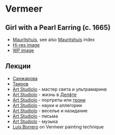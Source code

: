 # Vermeer

## Girl with a Pearl Earring (c. 1665)

* [Mauritshuis](https://www.mauritshuis.nl/en/our-collection/artworks/670-girl-with-a-pearl-earring/), see also [Mauritshuis](../mauritshuis/) index
* [Hi-res image](https://www.micro-pano.com/pearl/index.html)
* [WP image](https://upload.wikimedia.org/wikipedia/commons/7/77/%D0%94%D0%B5%D0%B2%D1%83%D1%88%D0%BA%D0%B0_%D1%81_%D0%B6%D0%B5%D0%BC%D1%87%D1%83%D0%B6%D0%BD%D0%BE%D0%B9_%D1%81%D0%B5%D1%80%D1%91%D0%B6%D0%BA%D0%BE%D0%B9.jpg)

## Лекции

* [Санжарова](https://www.youtube.com/watch?v=ZQe-ZTo7tfo)
* [Таиров](https://www.youtube.com/watch?v=SIo7Qfcgd70)
* [Art Studiolo](https://www.youtube.com/watch?v=t0Dul-7WHig) - мастер света и ультрамаринв
* [Art Studiolo](https://www.youtube.com/watch?v=UOROfhG7G1w) - жизнь в [Делфте](https://ru.wikipedia.org/wiki/%D0%94%D0%B5%D0%BB%D1%84%D1%82)
* [Art Studiolo](https://www.youtube.com/watch?v=Yb0RiwkGar0) - портреты или [трони](https://en.wikipedia.org/wiki/Tronie)
* [Art Studiolo](https://www.youtube.com/watch?v=G1M29oNpuF0) - науки и аллегории
* [Art Studiolo](https://www.youtube.com/watch?v=YixdvOf18z8) - веселье и назидание
* [Art Studiolo](https://www.youtube.com/watch?v=UzRoaDDbA_g) - письма
* [Art Studiolo](https://www.youtube.com/watch?v=qcL41Kl0Jic&t=293s) - музыка
* [Luis Borrero](https://www.youtube.com/watch?v=f6hbe2at0Yg) on Vermeer painting technique
